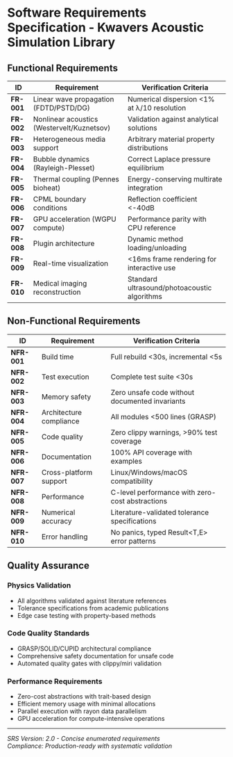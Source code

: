 # Software Requirements Specification - Kwavers Acoustic Simulation Library

## Functional Requirements

| ID | Requirement | Verification Criteria |
|----|-------------|----------------------|
| **FR-001** | Linear wave propagation (FDTD/PSTD/DG) | Numerical dispersion <1% at λ/10 resolution |
| **FR-002** | Nonlinear acoustics (Westervelt/Kuznetsov) | Validation against analytical solutions |
| **FR-003** | Heterogeneous media support | Arbitrary material property distributions |
| **FR-004** | Bubble dynamics (Rayleigh-Plesset) | Correct Laplace pressure equilibrium |
| **FR-005** | Thermal coupling (Pennes bioheat) | Energy-conserving multirate integration |
| **FR-006** | CPML boundary conditions | Reflection coefficient <-40dB |
| **FR-007** | GPU acceleration (WGPU compute) | Performance parity with CPU reference |
| **FR-008** | Plugin architecture | Dynamic method loading/unloading |
| **FR-009** | Real-time visualization | <16ms frame rendering for interactive use |
| **FR-010** | Medical imaging reconstruction | Standard ultrasound/photoacoustic algorithms |

## Non-Functional Requirements

| ID | Requirement | Verification Criteria |
|----|-------------|----------------------|
| **NFR-001** | Build time | Full rebuild <30s, incremental <5s |
| **NFR-002** | Test execution | Complete test suite <30s |
| **NFR-003** | Memory safety | Zero unsafe code without documented invariants |
| **NFR-004** | Architecture compliance | All modules <500 lines (GRASP) |
| **NFR-005** | Code quality | Zero clippy warnings, >90% test coverage |
| **NFR-006** | Documentation | 100% API coverage with examples |
| **NFR-007** | Cross-platform support | Linux/Windows/macOS compatibility |
| **NFR-008** | Performance | C-level performance with zero-cost abstractions |
| **NFR-009** | Numerical accuracy | Literature-validated tolerance specifications |
| **NFR-010** | Error handling | No panics, typed Result<T,E> error patterns |

## Quality Assurance

### Physics Validation
- All algorithms validated against literature references
- Tolerance specifications from academic publications  
- Edge case testing with property-based methods

### Code Quality Standards
- GRASP/SOLID/CUPID architectural compliance
- Comprehensive safety documentation for unsafe code
- Automated quality gates with clippy/miri validation

### Performance Requirements  
- Zero-cost abstractions with trait-based design
- Efficient memory usage with minimal allocations
- Parallel execution with rayon data parallelism
- GPU acceleration for compute-intensive operations

---

*SRS Version: 2.0 - Concise enumerated requirements*  
*Compliance: Production-ready with systematic validation*